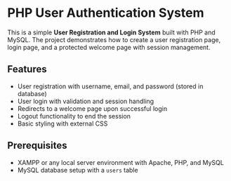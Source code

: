 # PHP User Authentication System
This is a simple **User Registration and Login System** built with PHP and MySQL. The project demonstrates how to create a user registration page, login page, and a protected welcome page with session management.
## Features
- User registration with username, email, and password (stored in database)
- User login with validation and session handling
- Redirects to a welcome page upon successful login
- Logout functionality to end the session
- Basic styling with external CSS
## Prerequisites
- XAMPP or any local server environment with Apache, PHP, and MySQL
- MySQL database setup with a `users` table

